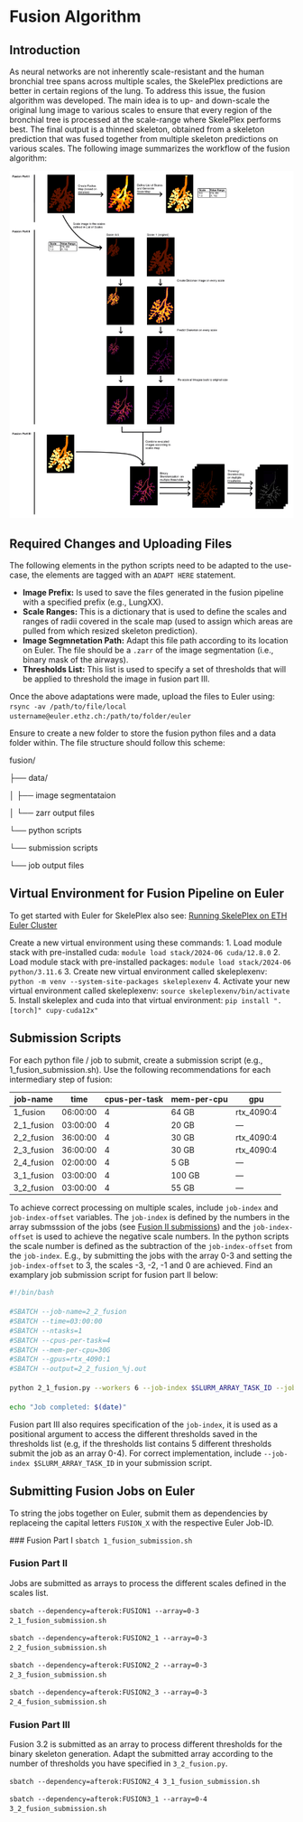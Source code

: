 # Fusion Algorithm

## Introduction

As neural networks are not inherently scale-resistant and the human bronchial tree spans across multiple scales, the SkelePlex predictions are better in certain regions of the lung. To address this issue, the fusion algorithm was developed. The main idea is to up- and down-scale the original lung image to various scales to ensure that every region of the bronchial tree is processed at the scale-range where SkelePlex performs best. The final output is a thinned skeleton, obtained from a skeleton prediction that was fused together from multiple skeleton predictions on various scales. The following image summarizes the workflow of the fusion algorithm:

![SkelePlex Fusion Pipeline](Fusion_workflow.png)

## Required Changes and Uploading Files

The following elements in the python scripts need to be adapted to the use-case, the elements are tagged with an `ADAPT HERE` statement.

* **Image Prefix:** Is used to save the files generated in the fusion pipeline with a specified prefix (e.g., LungXX).
* **Scale Ranges:** This is a dictionary that is used to define the scales and ranges of radii covered in the scale map (used to assign which areas are pulled from which resized skeleton prediction).
* **Image Segmnetation Path:** Adapt this file path according to its location on Euler. The file should be a `.zarr` of the image segmentation (i.e., binary mask of the airways).
* **Thresholds List:** This list is used to specify a set of thresholds that will be applied to threshold the image in fusion part III. 


Once the above adaptations were made, upload the files to Euler using: `rsync -av /path/to/file/local ustername@euler.ethz.ch:/path/to/folder/euler`

Ensure to create a new folder to store the fusion python files and a data folder within. The file structure should follow this scheme:

fusion/

├── data/

│   ├── image segmentataion

│   └── zarr output files

└── python scripts

└── submission scripts

└── job output files


## Virtual Environment for Fusion Pipeline on Euler
To get started with Euler for SkelePlex also see: [Running SkelePlex on ETH Euler Cluster](https://github.com/kevinyamauchi/skeleplex-v2/blob/a13eb36f8a688f01c053e4e3ab636ae9e5aaef64/docs/euler.md)

Create a new virtual environment using these commands:
    1. Load module stack with pre-installed cuda: `module load stack/2024-06 cuda/12.8.0`
    2. Load module stack with pre-installed packages: `module load stack/2024-06 python/3.11.6`
    3. Create new virtual environment called skeleplexenv: `python -m venv --system-site-packages skeleplexenv`
    4. Activate your new virtual environment called skeleplexenv: `source skeleplexenv/bin/activate`
    5. Install skeleplex and cuda into that virtual environment: `pip install ".[torch]" cupy-cuda12x"`


## Submission Scripts

For each python file / job to submit, create a submission script (e.g., 1_fusion_submission.sh). Use the following recommendations for each intermediary step of fusion:

| job-name   | time      | cpus-per-task | mem-per-cpu    | gpu          |
|------------|-----------|----------------|----------------|---------------|
| 1_fusion   | 06:00:00  | 4              | 64 GB      | rtx_4090:4    |
| 2_1_fusion | 03:00:00  | 4              | 20 GB      | —             |
| 2_2_fusion | 36:00:00  | 4              | 30 GB      | rtx_4090:4    |
| 2_3_fusion | 36:00:00  | 4              | 30 GB      | rtx_4090:4    |
| 2_4_fusion | 02:00:00  | 4              | 5 GB       | —             |
| 3_1_fusion | 03:00:00  | 4              | 100 GB     | —             |
| 3_2_fusion | 03:00:00  | 4              | 55 GB      | —             |

To achieve correct processing on multiple scales, include `job-index` and `job-index-offset` variables. The `job-index` is defined by the numbers in the array submsssion of the jobs (see [Fusion II submissions](#fusion-ii)) and the `job-index-offset` is used to achieve the negative scale numbers. In the python scripts the scale number is defined as the subtraction of the `job-index-offset` from the `job-index`.  E.g., by submitting the jobs with the array 0-3 and setting the `job-index-offset` to 3, the scales -3, -2, -1 and 0 are achieved. Find an examplary job submission script for fusion part II below:

```bash
#!/bin/bash

#SBATCH --job-name=2_2_fusion
#SBATCH --time=03:00:00
#SBATCH --ntasks=1
#SBATCH --cpus-per-task=4
#SBATCH --mem-per-cpu=30G 
#SBATCH --gpus=rtx_4090:1    
#SBATCH --output=2_2_fusion_%j.out

python 2_1_fusion.py --workers 6 --job-index $SLURM_ARRAY_TASK_ID --job-index-offset 3

echo "Job completed: $(date)"
```

Fusion part III also requires specification of the `job-index`, it is used as a positional argument to access the different thresholds saved in the thresholds list (e.g, if the thresholds list contains 5 different thresholds submit the job as an array 0-4). For correct implementation, include `--job-index $SLURM_ARRAY_TASK_ID` in your submission script.

## Submitting Fusion Jobs on Euler
To string the jobs together on Euler, submit them as dependencies by replaceing the capital letters `FUSION_X` with the respective Euler Job-ID.

### Fusion Part I
`sbatch 1_fusion_submission.sh`

### Fusion Part II
Jobs are submitted as arrays to process the different scales defined in the scales list.

`sbatch --dependency=afterok:FUSION1 --array=0-3 2_1_fusion_submission.sh`

`sbatch --dependency=afterok:FUSION2_1 --array=0-3 2_2_fusion_submission.sh`

`sbatch --dependency=afterok:FUSION2_2 --array=0-3 2_3_fusion_submission.sh`

`sbatch --dependency=afterok:FUSION2_3 --array=0-3 2_4_fusion_submission.sh`


### Fusion Part III
Fusion 3.2 is submitted as an array to process different thresholds for the binary skeleton generation. Adapt the submitted array according to the number of thresholds you have specified in `3_2_fusion.py`.

`sbatch --dependency=afterok:FUSION2_4 3_1_fusion_submission.sh`

`sbatch --dependency=afterok:FUSION3_1 --array=0-4 3_2_fusion_submission.sh`

